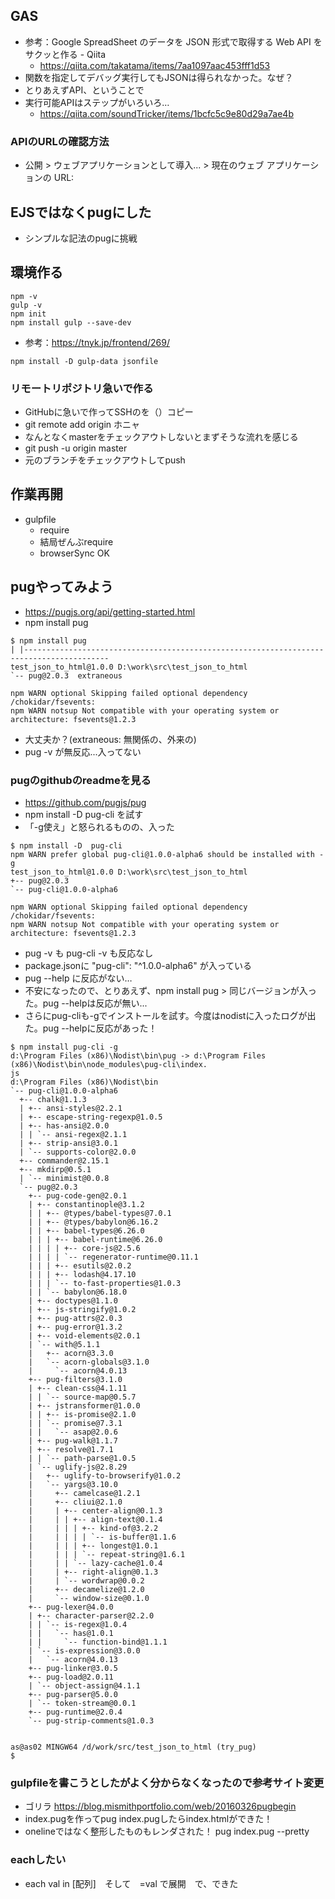 ## GAS
- 参考：Google SpreadSheet のデータを JSON 形式で取得する Web API をサクッと作る - Qiita 
  - https://qiita.com/takatama/items/7aa1097aac453fff1d53
- 関数を指定してデバッグ実行してもJSONは得られなかった。なぜ？
- とりあえずAPI、ということで
- 実行可能APIはステップがいろいろ…
  - https://qiita.com/soundTricker/items/1bcfc5c9e80d29a7ae4b

### APIのURLの確認方法
  - 公開 > ウェブアプリケーションとして導入... > 現在のウェブ アプリケーションの URL:

## EJSではなくpugにした 
- シンプルな記法のpugに挑戦

## 環境作る
```
npm -v
gulp -v
npm init
npm install gulp --save-dev
```
- 参考：https://tnyk.jp/frontend/269/
```
npm install -D gulp-data jsonfile
```
### リモートリポジトリ急いで作る
- GitHubに急いで作ってSSHのを（）コピー
- git remote add origin ホニャ
- なんとなくmasterをチェックアウトしないとまずそうな流れを感じる
- git push -u origin master
- 元のブランチをチェックアウトしてpush

## 作業再開
- gulpfile
  - require
  - 結局ぜんぶrequire
  - browserSync OK

## pugやってみよう
- https://pugjs.org/api/getting-started.html
- npm install pug
```
$ npm install pug
| |-----------------------------------------------------------------------------------------
test_json_to_html@1.0.0 D:\work\src\test_json_to_html
`-- pug@2.0.3  extraneous

npm WARN optional Skipping failed optional dependency /chokidar/fsevents:
npm WARN notsup Not compatible with your operating system or architecture: fsevents@1.2.3
```
- 大丈夫か？(extraneous: 無関係の、外来の)
- pug -v が無反応...入ってない

### pugのgithubのreadmeを見る
- https://github.com/pugjs/pug
- npm install -D pug-cli を試す
- 「-g使え」と怒られるものの、入った
```
$ npm install -D  pug-cli
npm WARN prefer global pug-cli@1.0.0-alpha6 should be installed with -g
test_json_to_html@1.0.0 D:\work\src\test_json_to_html
+-- pug@2.0.3
`-- pug-cli@1.0.0-alpha6

npm WARN optional Skipping failed optional dependency /chokidar/fsevents:
npm WARN notsup Not compatible with your operating system or architecture: fsevents@1.2.3
```
- pug -v も pug-cli -v も反応なし
- package.jsonに "pug-cli": "^1.0.0-alpha6" が入っている
- pug --help に反応がない…
- 不安になったので、とりあえず、npm install pug > 同じバージョンが入った。pug --helpは反応が無い...
- さらにpug-cliも-gでインストールを試す。今度はnodistに入ったログが出た。pug --helpに反応があった！
```
$ npm install pug-cli -g
d:\Program Files (x86)\Nodist\bin\pug -> d:\Program Files (x86)\Nodist\bin\node_modules\pug-cli\index.
js
d:\Program Files (x86)\Nodist\bin
`-- pug-cli@1.0.0-alpha6
  +-- chalk@1.1.3
  | +-- ansi-styles@2.2.1
  | +-- escape-string-regexp@1.0.5
  | +-- has-ansi@2.0.0
  | | `-- ansi-regex@2.1.1
  | +-- strip-ansi@3.0.1
  | `-- supports-color@2.0.0
  +-- commander@2.15.1
  +-- mkdirp@0.5.1
  | `-- minimist@0.0.8
  `-- pug@2.0.3
    +-- pug-code-gen@2.0.1
    | +-- constantinople@3.1.2
    | | +-- @types/babel-types@7.0.1
    | | +-- @types/babylon@6.16.2
    | | +-- babel-types@6.26.0
    | | | +-- babel-runtime@6.26.0
    | | | | +-- core-js@2.5.6
    | | | | `-- regenerator-runtime@0.11.1
    | | | +-- esutils@2.0.2
    | | | +-- lodash@4.17.10
    | | | `-- to-fast-properties@1.0.3
    | | `-- babylon@6.18.0
    | +-- doctypes@1.1.0
    | +-- js-stringify@1.0.2
    | +-- pug-attrs@2.0.3
    | +-- pug-error@1.3.2
    | +-- void-elements@2.0.1
    | `-- with@5.1.1
    |   +-- acorn@3.3.0
    |   `-- acorn-globals@3.1.0
    |     `-- acorn@4.0.13
    +-- pug-filters@3.1.0
    | +-- clean-css@4.1.11
    | | `-- source-map@0.5.7
    | +-- jstransformer@1.0.0
    | | +-- is-promise@2.1.0
    | | `-- promise@7.3.1
    | |   `-- asap@2.0.6
    | +-- pug-walk@1.1.7
    | +-- resolve@1.7.1
    | | `-- path-parse@1.0.5
    | `-- uglify-js@2.8.29
    |   +-- uglify-to-browserify@1.0.2
    |   `-- yargs@3.10.0
    |     +-- camelcase@1.2.1
    |     +-- cliui@2.1.0
    |     | +-- center-align@0.1.3
    |     | | +-- align-text@0.1.4
    |     | | | +-- kind-of@3.2.2
    |     | | | | `-- is-buffer@1.1.6
    |     | | | +-- longest@1.0.1
    |     | | | `-- repeat-string@1.6.1
    |     | | `-- lazy-cache@1.0.4
    |     | +-- right-align@0.1.3
    |     | `-- wordwrap@0.0.2
    |     +-- decamelize@1.2.0
    |     `-- window-size@0.1.0
    +-- pug-lexer@4.0.0
    | +-- character-parser@2.2.0
    | | `-- is-regex@1.0.4
    | |   `-- has@1.0.1
    | |     `-- function-bind@1.1.1
    | `-- is-expression@3.0.0
    |   `-- acorn@4.0.13
    +-- pug-linker@3.0.5
    +-- pug-load@2.0.11
    | `-- object-assign@4.1.1
    +-- pug-parser@5.0.0
    | `-- token-stream@0.0.1
    +-- pug-runtime@2.0.4
    `-- pug-strip-comments@1.0.3


as@as02 MINGW64 /d/work/src/test_json_to_html (try_pug)
$
```
### gulpfileを書こうとしたがよく分からなくなったので参考サイト変更
- ゴリラ https://blog.mismithportfolio.com/web/20160326pugbegin
- index.pugを作ってpug index.pugしたらindex.htmlができた！
- onelineではなく整形したものもレンダされた！ pug index.pug --pretty

### eachしたい
- each val in [配列]　そして　=val で展開　で、できた
